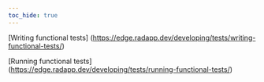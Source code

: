 ```yaml
---
toc_hide: true
---
```


[Writing functional tests] (https://edge.radapp.dev/developing/tests/writing-functional-tests/)

[Running functional tests] (https://edge.radapp.dev/developing/tests/running-functional-tests/)
